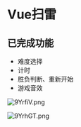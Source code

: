 # Vue扫雷

## 已完成功能

* 难度选择
* 计时
* 胜负判断、重新开始
* 游戏音效

![9YrfiV.png](https://s1.ax1x.com/2018/02/15/9YrfiV.png)

![9YrhGT.png](https://s1.ax1x.com/2018/02/15/9YrhGT.png)